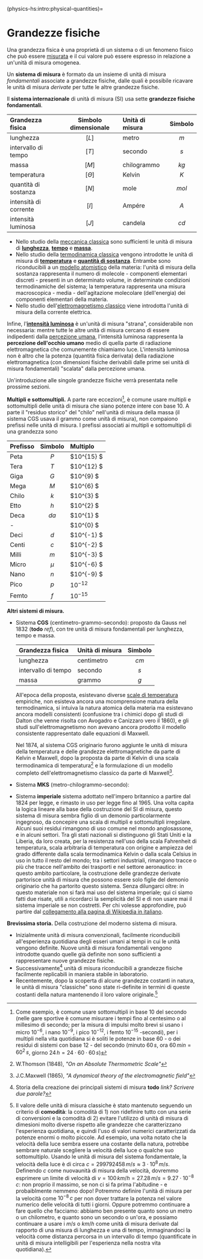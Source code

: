 (physics-hs:intro:physical-quantities)=
# Grandezze fisiche

Una grandezza fisica è una proprietà di un sistema o di un fenomeno fisico che può essere [misurata](physics-hs:intro:measurements) e il cui valore può essere espresso in relazione a un'unità di misura omogenea.


Un **sistema di misura** è formato da un insieme di unità di misura *fondamentali* associate a grandezze fisiche, dalle quali è possibile ricavare le unità di misura *derivate* per tutte le altre grandezze fisiche.

Il **sistema internazionale** di unità di misura (SI) usa sette **grandezze fisiche fondamentali**.

| Grandezza fisica             | Simbolo dimensionale | Unità di misura       | Simbolo |
| :--------------------------- | :------------------: | :-------------------- | :-----: |
| lunghezza                    | $[L]$                | metro                 | $m$     |
| intervallo di tempo          | $[T]$                | secondo               | $s$     |
| massa                        | $[M]$                | chilogrammo           | $kg$    |
| temperatura                  | $[\Theta]$           | Kelvin                | $K$     |
| quantità di sostanza         | $[N]$                | mole                  | $mol$   |
| intensità di corrente        | $[I]$                | Ampére                | $A$     |
| intensità luminosa           | $[J]$                | candela               | $cd$    |

- Nello studio della [meccanica classica](physics-hs:mechanics:intro) sono sufficienti le unità di misura di [**lunghezza**](physics-hs:intro:physical-quantities:space), [**tempo**](physics-hs:intro:physical-quantities:time) e [**massa**](physics-hs:intro:physical-quantities:mass).
- Nello studio della [termodinamica classica](physics-hs:thermodynamics:intro) vengono introdotte le unità di misura di [**temperatura**](physics-hs:intro:physical-quantities:temperature) e [**quantità di sostanza**](physics-hs:intro:physical-quantities:mole). Entrambe sono riconducibili a un [modello atomistico](physics-hs:intro:current-status:micro-macro) della materia: l'unità di misura della sostanza rappresenta il numero di molecole - componenti elementari discreti - presenti in un determinato volume, in determinate condizioni termodinamiche del sistema; la temperatura rappresenta una misura macroscopica - media - dell'agitazione molecolare (dell'energia) dei componenti elementari della materia.
- Nello studio dell'[elettromagnetismo classico](physics-hs:electromagnetism:intro) viene introdotta l'unità di misura della corrente elettrica.

 Infine, l'[**intensità luminosa**](physics-hs:intro:physical-quantities:luminosity) è un'unità di misura "strana", considerabile non necessaria: mentre tutte le altre unità di misura cercano di essere indipedenti dalla [percezione umana](physics-hs:intro:sensing), l'intensità luminosa rappresenta la **percezione dell'occhio umano** medio di quella parte di radiazione elettromagnetica che comunemente chiamiamo luce. L'intensità luminosa non è altro che la potenza (quantità fisica derivata) della radiazione elettromagnetica (con dimensioni fisiche derivabili dalle prime sei unità di misura fondamentali) "scalata" dalla percezione umana.

Un'introduzione alle singole grandezze fisiche verrà presentata nelle prossime sezioni.

**Multipli e sottomultipli.** A parte rare eccezioni[^multiples-exceptions], è comune usare multipli e sottomultipli delle unità di misura che siano potenze intere con base $10$. A parte il "residuo storico" del "chilo" nell'unità di misura della massa (il sistema CGS usava il grammo come unità di misura), non compaiono prefissi nelle unità di misura. I prefissi associati ai multipli e sottomultipli di una grandezza sono


| Prefisso                     | Simbolo              | Multiplo              |
| :--------------------------- | :------------------: | :-------------------- |
| Peta                         | $P$                  | $10^{15} $            |
| Tera                         | $T$                  | $10^{12} $            |
| Giga                         | $G$                  | $10^{9}  $            |
| Mega                         | $M$                  | $10^{6}  $            |
| Chilo                        | $k$                  | $10^{3}  $            |
| Etto                         | $h$                  | $10^{2}  $            |
| Deca                         | $da$                 | $10^{1}  $            |
| -                            |                      | $10^{0}  $            |
| Deci                         | $d$                  | $10^{-1} $            |
| Centi                        | $c$                  | $10^{-2} $            |
| Milli                        | $m$                  | $10^{-3} $            |
| Micro                        | $\mu$                | $10^{-6} $            |
| Nano                         | $n$                  | $10^{-9} $            |
| Pico                         | $p$                  | $10^{-12}$            |
| Femto                        | $f$                  | $10^{-15}$            |


[^multiples-exceptions]: Come esempio, è comune usare sottomultipli in base $10$ del secondo (nelle gare sportive è comune misurare i tempi fino al centesimo o al millesimo di secondo; per la misura di impulsi molto brevi si usano i micro $10^{-6}$, i nano $10^{-9}$, i pico $10^{-12}$, i femto $10^{-15}$ -secondi), per i multipli nella vita quotidiana si è soliti le potenze in base $60$ - o dei residui di sistemi con base $12$ - del secondo (minuto $60 \, s$, ora $60 \, min = 60^2 \, s$, giorno $24 \, h = 24 \cdot 60 \cdot 60 \, s$)

**Altri sistemi di misura.** 
- Sistema **CGS** (centimetro-grammo-secondo): proposto da Gauss nel 1832 (**todo** *ref*), con tre unità di misura fondamentali per lunghezza, tempo e massa. 

    | Grandezza fisica             | Unità di misura       | Simbolo |
    | :--------------------------- | :-------------------- | :-----: |
    | lunghezza                    | centimetro            | $cm$    |
    | intervallo di tempo          | secondo               | $s$     |
    | massa                        | grammo                | $g$     |

    All'epoca della proposta, esistevano diverse [scale di temperatura](physics-hs:thermodynamics:foundation:experiments:t-scales) empiriche, non esisteva ancora una mcomprensione matura della termodinamica, si intuiva la natura atomica della materia ma esistevano ancora modelli consistenti (confusione tra i chimici dopo gli studi di Dalton che venne risolta con Avogadro e Canizzaro vero il 1860), e gli studi sull'elettromagnetismo non avevano ancora prodotto il modello consistente rappresentato dalle equazioni di Maxwell. 
    
    Nel 1874, al sistema CGS originario furono aggiunte le unità di misura della temperatura e delle grandezze elettromagnetiche da parte di Kelvin e Maxwell, dopo la proposta da parte di Kelvin di una scala termodinamica di temperatura[^kelvin-1848] e la formulazione di un modello completo dell'elettromagnetismo classico da parte di Maxwell[^maxwell-1865].

[^kelvin-1848]: W.Thomson (1848), *"On an Absolute Thermometric Scale"*
[^maxwell-1865]: J.C.Maxwell (1865), *"A dynamical theory of  the electromagnetic field"*

- Sistema **MKS** (metro-chilogrammo-secondo): 

- Sistema **imperiale** sistema adottato nell'impero britannico a partire dal 1824 per legge, e rimasto in uso per legge fino al 1965. Una volta capita la logica lineare alla base della costruzione del SI di misura, questo sistema di misura sembra figlio di un demonio particolarmente ingegnoso, da concepire una scala di multipli e sottomultipli irregolare. Alcuni suoi residui rimangono di uso comune nel mondo anglosassone, e in alcuni settori. Tra gli stati nazionali si distinguono gli Stati Uniti e la Liberia, da loro creata, per la resistenza nell'uso della scala Fahrenheit di temperatura, scala arbitraria di temperatura con origine e ampiezza del grado differente dalla scala termodinamica Kelvin o dalla scala Celsius in uso in tutto il resto del mondo; tra i settori industriali, rimangono tracce o più che tracce nell'ambito dei trasporti e nel settore aeronautico: in questo ambito particolare, la costruzione delle grandezze derivate partorisce unità di misura che possono essere solo figlie del demonio originario che ha partorito questo sistema. Senza dilungarci oltre: in questo materiale non si farà mai uso del sistema imperiale; qui ci siamo fatti due risate, utili a ricordarci la semplicità del SI e di non usare mai il sistema imperiale se non costretti. Per chi volesse approfondire, può partire dal [collegamento alla pagina di Wikipedia in italiano](https://it.wikipedia.org/wiki/Sistema_imperiale_britannico).



<!--
(physics-hs:intro:physical-quantities:system)=
## Sistema di misura

- grandezze fondamentali e derivate
- unità di misura

(physics-hs:intro:physical-quantities:system:is)=
### Sistema di misura internazionale
-->

**Brevissima storia.** Della costruzione del moderno sistema di misura.
-  Inizialmente unità di misura convenzionali, facilmente riconducibili all'esperienza quotidiana degli esseri umani ai tempi in cui le unità vengono definite. Nuove unità di misura fondamentali vengono introdotte quando quelle già definite non sono sufficienti a rappresentare nuove grandezze fisiche.
- Successivamente[^si-history] unità di misura riconducibili a grandezze fisiche facilmente replicabili in maniera stabile in laboratorio.
-  Recentemente, dopo la scoperta di alcune grandezze costanti in natura, le unità di misura "classiche" sono state ri-definite in termini di queste costanti della natura mantenendo il loro valore originale.[^new-def-si]



[^new-def-si]: Il valore delle unità di misura classiche è stato mantenuto seguendo un criterio di **comodità**: la comodità di 1) non ridefinire tutto con una serie di conversioni e la comodità di 2) evitare l'utilizzo di unità di misura di dimesioni molto diverse rispetto alle grandezze che caratterizzano l'esperienza quotidiana, e quindi l'uso di valori numerici caratterizzati da potenze enormi o molto piccole. Ad esempio, una volta notato che la velocità della luce sembra essere una costante della natura, potrebbe sembrare naturale scegliere la velocità della luce o qualche suo sottomultiplo. Usando le unità di misura del sistema fondamentale, la velocità della luce è di circa $c = 299792458 \, m/s \approx 3 \cdot 10^{8} \, m/s$. Definendo $c$ come nuovaunità di misura della velocità, dovremmo esprimere un limite di velocità di $v = 100 \, km/h = 27.28 \, m/s = 9.27 \cdot 10^{-8} \, c$: non proprio il massimo, se non ci si fa prima l'abitudine - e probaiblmente nemmeno dopo! Potremmo definire l'unità di misura per la velocità come $10^{-8} \, c$ per non dover trattare la potenza nel valore numerico delle velocità di tutti i giorni. Oppure potremmo continuare a fare quello che facciamo: abbiamo ben presente quanto sono un metro o un chilometro, e quanto sono un secondo o un'ora, e possiamo continuare a usare i $m/s$ o $km/h$ come unità di misura derivate dal rapporto di una misura di lunghezza e una di tempo, immaginandoci la velocità come distanza percorsa in un intervallo di tempo (quantificate in unità di misura intelligibili per l'esperienza nella nostra vita quotidiana).

[^si-history]: Storia della creazione dei principali sistemi di misura **todo** *link? Scrivere due parole?*

<!--
**Massa, lunghezza e tempo.**

**Temperatura.**

**Quantità di sostanza.**

**Carica elettrica.**

**Intensità luminosa.**
-->


<!--
- Come conosciamo il mondo? Come misuriamo il mondo?
- Necessità di avere delle grandezze di riferimento stabili o facilmente riproducibili in maniera precisa, da usare come unità di misura delle grandezze fisiche.
- Nell'antichità, dall'esperienza:
  - spazio:
    - importanza di misurare le distanze (es. distanze da percorrere), le aree (es. misura dei campi,...), e i volumi
    - grandezze di riferimento: lunghezze ideali di parti anatomiche umane: cubito, pollice, piede,...
  - tempo: 
    - alternanza di luce e buio, alternanza delle stagioni, alternanza di configurazioni degli astri osservati dalla terra; queste alternanze scandiscono
    - grandezze di riferimento: intervalli temporali scanditi dalla natura
  - peso:
    - misura della quantità di merce, quantità di denaro o materiali preziosi, per le prescrizioni mediche (apothecary,...)
    - grandezze di riferimento: grano (basato su un seme ideale di cereale), libbra (dallo strumento usato per la misura del peso/massa, *libra* = bilancia)
- In epoca moderna:
  - aggiornamento delle grandezze di riferimento
    - Parigi tra fine XVIII e XIX secolo:
      - lunghezza: metro (1791) come $1/10.000.000$ la distanza tra l'equatore e il polo nord sul meridiano terrestre passante per Parigi
      - tempo: **todo**
      - **todo**
  - nuove grandezze fisiche misurate nelle nuove scienze, chimica, termodinamica ed elettromagnetismo:
    - quantità di sostanza
    - temperatura
    - corrente elettrica
    - luminosità
- XX-XXI secolo: continuo aggiornamento delle unità di misura, usando definizioni più precise e replicabili, tramite misure non disponibili solo qualche decennio prima
-->
